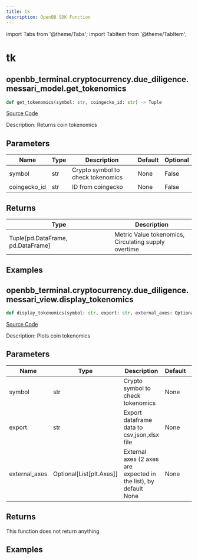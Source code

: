```yaml
---
title: tk
description: OpenBB SDK Function
---
```


import Tabs from '@theme/Tabs';
import TabItem from '@theme/TabItem';

# tk

<Tabs>
<TabItem value="model" label="Model" default>

## openbb_terminal.cryptocurrency.due_diligence.messari_model.get_tokenomics

```python title='openbb_terminal/cryptocurrency/due_diligence/messari_model.py'
def get_tokenomics(symbol: str, coingecko_id: str) -> Tuple
```
[Source Code](https://github.com/OpenBB-finance/OpenBBTerminal/tree/main/openbb_terminal/cryptocurrency/due_diligence/messari_model.py#L283)

Description: Returns coin tokenomics

## Parameters

| Name | Type | Description | Default | Optional |
| ---- | ---- | ----------- | ------- | -------- |
| symbol | str | Crypto symbol to check tokenomics | None | False |
| coingecko_id | str | ID from coingecko | None | False |

## Returns

| Type | Description |
| ---- | ----------- |
| Tuple[pd.DataFrame, pd.DataFrame] | Metric Value tokenomics,<br/>Circulating supply overtime |

## Examples



</TabItem>
<TabItem value="view" label="View">

## openbb_terminal.cryptocurrency.due_diligence.messari_view.display_tokenomics

```python title='openbb_terminal/cryptocurrency/due_diligence/messari_view.py'
def display_tokenomics(symbol: str, export: str, external_axes: Optional[List[matplotlib.axes._axes.Axes]]) -> None
```
[Source Code](https://github.com/OpenBB-finance/OpenBBTerminal/tree/main/openbb_terminal/cryptocurrency/due_diligence/messari_view.py#L386)

Description: Plots coin tokenomics

## Parameters

| Name | Type | Description | Default | Optional |
| ---- | ---- | ----------- | ------- | -------- |
| symbol | str | Crypto symbol to check tokenomics | None | False |
| export | str | Export dataframe data to csv,json,xlsx file | None | False |
| external_axes | Optional[List[plt.Axes]] | External axes (2 axes are expected in the list), by default None | None | True |

## Returns

This function does not return anything

## Examples



</TabItem>
</Tabs>